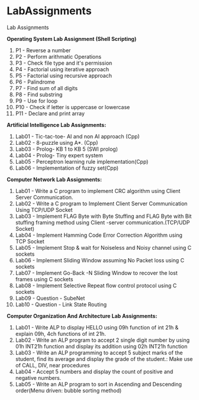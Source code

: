 # LabAssignments
Lab Assignments

**Operating System Lab Assignment (Shell Scripting)**

1. P1 - Reverse a number
2. P2 - Perform arithmatic Operations
3. P3 - Check file type and it's permission
4. P4 - Factorial using iterative approach
5. P5 - Factorial using recursive approach
6. P6 - Palindrome
7. P7 - Find sum of all digits
8. P8 - Find substring
9. P9 - Use for loop
10. P10 - Check if letter is uppercase or lowercase
11. P11 - Declare and print array


**Artificial Intelligence Lab Assignments:** 

1. Lab01 - Tic-tac-toe- AI and non AI approach (Cpp)
2. Lab02 - 8-puzzle using A*. (Cpp)
3. Lab03 - Prolog- KB 1 to KB 5 (SWI prolog)
4. Lab04 - Prolog- Tiny expert system
5. Lab05 - Perceptron learning rule implementation(Cpp)
6. Lab06 - Implementation of fuzzy set(Cpp)


**Computer Network Lab Assignments:**

1. Lab01 - Write a C program to implement CRC algorithm using Client Server Communication.
2. Lab02 - Write a C program to Implement Client Server Communication Using TCP/UDP Socket
3. Lab03 - Implement FLAG Byte with Byte Stuffing and FLAG Byte with Bit stuffing framing    method using Client -server communication.(TCP/UDP Socket)
4. Lab04 - Implement Hamming Code Error Correction Algorithm using TCP Socket
5. Lab05 - Implement Stop & wait for Noiseless and Noisy channel using C sockets
6. Lab06 - Implement Sliding Window assuming No Packet loss using C sockets
7. Lab07 - Implement Go-Back -N Sliding Window to recover the lost frames using C sockets
8. Lab08 - Implement Selective Repeat flow control protocol using C sockets
9. Lab09 - Question - SubeNet
10. Lab10 - Question - Link State Routing


**Computer Organization And Architecture Lab Assignments:**

1. Lab01 - Write ALP to display HELLO using 09h function of int 21h & explain 09h, 4ch functions of int 21h.
2. Lab02 - Write an ALP program to accept 2 single digit number by using 01h INT21h function and display its addition using 02h INT21h function
3. Lab03 - Write an ALP programming to accept 5 subject marks of the student, find its average and display the grade of the student.: Make use of CALL, DIV, near procedures
4. Lab04 - Accept 5 numbers and display the count of positive and negative numbers.
5. Lab05 - Write an ALP program to sort in Ascending and Descending order(Menu driven: bubble sorting method)

